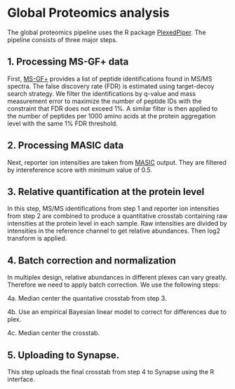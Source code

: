 # Global Proteomics analysis

The global proteomics pipeline uses the R package [PlexedPiper](https://github.com/vladpetyuk/PlexedPiper). The pipeline consists of three major steps.

## 1. Processing MS-GF+ data

First, [MS-GF+](https://omics.pnl.gov/software/ms-gf) provides a list of peptide identifications found in MS/MS spectra. The false discovery rate (FDR) is estimated using target-decoy search strategy. We filter the identifications by q-value and mass measurement error to maximize the number of peptide IDs with the constraint that FDR does not exceed 1%. A similar filter is then applied to the number of peptides per 1000 amino acids at the protein aggregation level with the same 1% FDR threshold. 

## 2. Processing MASIC data

Next, reporter ion intensities are taken from [MASIC](https://omics.pnl.gov/software/masic) output. They are filtered by intereference score with minimum value of 0.5. 

## 3. Relative quantification at the protein level

In this step, MS/MS identifications from step 1 and reporter ion intensities from step 2 are combined to produce a quantitative crosstab containing raw intensities at the protein level in each sample. Raw intensities are divided by intensities in the reference channel to get relative abundances. Then log2 transform is applied.

## 4. Batch correction and normalization

In multiplex design, relative abundances in different plexes can vary greatly. Therefore we need to apply batch correction. We use the following steps:

4a. Median center the quantative crosstab from step 3.

4b. Use an empirical Bayesian linear model to correct for differences due to plex.

4c. Median center the crosstab.

## 5. Uploading to Synapse.

This step uploads the final crosstab from step 4 to Synapse using the R interface.
